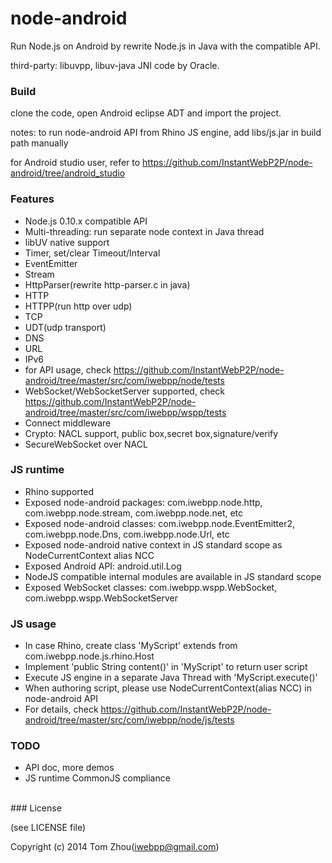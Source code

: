 node-android
===============

Run Node.js on Android by rewrite Node.js in  Java with the compatible API.



third-party: libuvpp, libuv-java JNI code by Oracle.


### Build

  clone the code, open Android eclipse ADT and import the project.
  
  notes: to run node-android API from Rhino JS engine, add libs/js.jar in build path manually

  for Android studio user, refer to https://github.com/InstantWebP2P/node-android/tree/android_studio

### Features

* Node.js 0.10.x compatible API
* Multi-threading: run separate node context in Java thread
* libUV native support
* Timer, set/clear Timeout/Interval
* EventEmitter
* Stream
* HttpParser(rewrite http-parser.c in java)
* HTTP
* HTTPP(run http over udp)
* TCP
* UDT(udp transport)
* DNS
* URL
* IPv6
* for API usage, check https://github.com/InstantWebP2P/node-android/tree/master/src/com/iwebpp/node/tests
* WebSocket/WebSocketServer supported, check https://github.com/InstantWebP2P/node-android/tree/master/src/com/iwebpp/wspp/tests
* Connect middleware
* Crypto: NACL support, public box,secret box,signature/verify
* SecureWebSocket over NACL


### JS runtime

* Rhino supported
* Exposed node-android packages: com.iwebpp.node.http, com.iwebpp.node.stream, com.iwebpp.node.net, etc
* Exposed node-android classes: com.iwebpp.node.EventEmitter2, com.iwebpp.node.Dns, com.iwebpp.node.Url, etc
* Exposed node-android native context in JS standard scope as NodeCurrentContext alias NCC
* Exposed Android API: android.util.Log
* NodeJS compatible internal modules are available in JS standard scope
* Exposed WebSocket classes: com.iwebpp.wspp.WebSocket, com.iwebpp.wspp.WebSocketServer

### JS usage

* In case Rhino, create class 'MyScript' extends from com.iwebpp.node.js.rhino.Host
* Implement 'public String content()' in 'MyScript' to return user script
* Execute JS engine in a separate Java Thread with 'MyScript.execute()'
* When authoring script, please use NodeCurrentContext(alias NCC) in node-android API
* For details, check https://github.com/InstantWebP2P/node-android/tree/master/src/com/iwebpp/node/js/tests


### TODO

* API doc, more demos
* JS runtime CommonJS compliance


<br/>
### License

(see LICENSE file)

Copyright (c) 2014 Tom Zhou(iwebpp@gmail.com)
